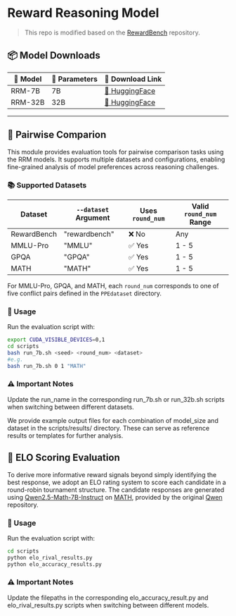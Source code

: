 # Reward Reasoning Model
<!-- markdownlint-disable first-line-h1 -->
<!-- markdownlint-disable html -->
<!-- markdownlint-disable no-duplicate-header -->

> This repo is modified based on the [RewardBench](https://github.com/allenai/reward-bench) repository.

## 📦 Model Downloads

<div align="center">

| 🧠 Model   | 🧮 Parameters | 🔗 Download Link  |
|-----------|----------------|------------------|
| RRM-7B     | 7B             | [🤗 HuggingFace](https://huggingface.co/Reward-Reasoning/RRM-7B) |
| RRM-32B    | 32B            | [🤗 HuggingFace](https://huggingface.co/Reward-Reasoning/RRM-32B) |

</div>

---

## 🎯 Pairwise Comparion

This module provides evaluation tools for pairwise comparison tasks using the RRM models. It supports multiple datasets and configurations, enabling fine-grained analysis of model preferences across reasoning challenges.

### 📚 Supported Datasets

| Dataset       | `--dataset` Argument | Uses `round_num` | Valid `round_num` Range |
|---------------|----------------------|------------------|--------------------------|
| RewardBench   | "rewardbench"        | ❌ No            | Any             |
| MMLU-Pro      | "MMLU"               | ✅ Yes           | 1 - 5                    |
| GPQA          | "GPQA"               | ✅ Yes           | 1 - 5                    |
| MATH          | "MATH"               | ✅ Yes           | 1 - 5                    |

For MMLU-Pro, GPQA, and MATH, each `round_num` corresponds to one of five conflict pairs defined in the `PPEdataset` directory.

### 🧪 Usage

Run the evaluation script with:

```bash
export CUDA_VISIBLE_DEVICES=0,1
cd scripts
bash run_7b.sh <seed> <round_num> <dataset>
#e.g.
bash run_7b.sh 0 1 "MATH"
```

### ⚠️ Important Notes
Update the run_name in the corresponding run_7b.sh or run_32b.sh scripts when switching between different datasets. 

We provide example output files for each combination of model_size and dataset in the scripts/results/ directory. These can serve as reference results or templates for further analysis.

## 🎯 ELO Scoring Evaluation
To derive more informative reward signals beyond simply identifying the best response, we adopt an ELO rating system to score each candidate in a round-robin tournament structure. The candidate responses are generated using [Qwen2.5-Math-7B-Instruct](https://huggingface.co/Qwen/Qwen2.5-Math-7B-Instruct) on [MATH](https://github.com/hendrycks/math/), provided by the original [Qwen](https://github.com/QwenLM/Qwen2.5-Math) repository.

### 🧪 Usage

Run the evaluation script with:
```bash
cd scripts
python elo_rival_results.py
python elo_accuracy_results.py
```

### ⚠️ Important Notes
Update the filepaths in the corresponding elo_accuracy_result.py and elo_rival_results.py scripts when switching between different models. 